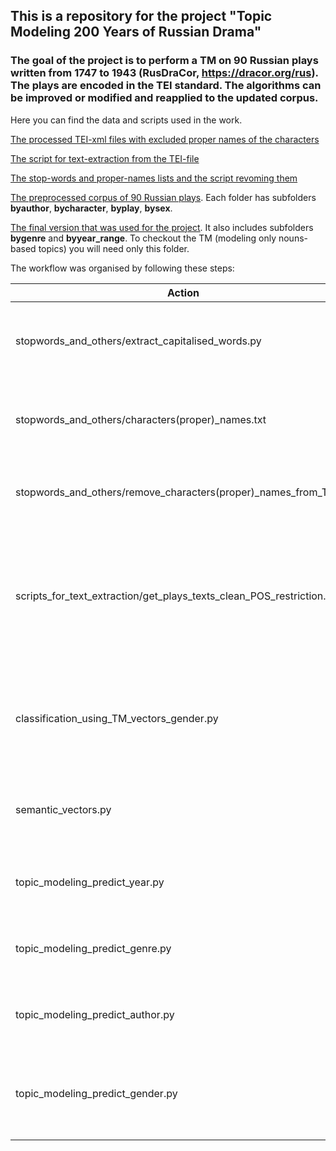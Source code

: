 ## This is a repository for the project "Topic Modeling 200 Years of Russian Drama"

### The goal of the project is to perform a TM on 90 Russian plays written from 1747 to 1943 (RusDraCor, https://dracor.org/rus). The plays are encoded in the TEI standard. The algorithms can be improved or modified and reapplied to the updated corpus.

Here you can find the data and scripts used in the work.

[The processed TEI-xml files with excluded proper names of the characters](https://github.com/IraPS/rusdracor_topic_modeling/tree/master/tei_without_proper_names)

[The script for text-extraction from the TEI-file](https://github.com/IraPS/rusdracor_topic_modeling/tree/master/scripts_for_text_extraction)

[The stop-words and proper-names lists and the script revoming them](https://github.com/IraPS/rusdracor_topic_modeling/tree/master/stopwords_and_others)

[The preprocessed corpus of 90 Russian plays](https://github.com/IraPS/rusdracor_topic_modeling/tree/master/corpora). Each folder has subfolders **byauthor**, **bycharacter**, **byplay**, **bysex**. 

[The final version that was used for the project](https://github.com/IraPS/rusdracor_topic_modeling/tree/master/corpora/speech_corpus_no_prop_char_names_ONLY_NOUNS). It also includes subfolders **bygenre** and **byyear_range**. To checkout the TM (modeling only nouns-based topics) you will need only this folder.

The workflow was organised by following these steps:

| Action          | Description   |
| ------------- |:-------------:|
| stopwords_and_others/extract_capitalised_words.py     | Extracting all capitalised words not in the beginning of a sentence |
| stopwords_and_others/characters(proper)\_names.txt    | Filtering the list to keep only character's proper names      |
| stopwords_and_others/remove_characters(proper)\_names_from_TEI.py | Removing proper names from the TEI documents     |
| scripts_for_text_extraction/get_plays_texts_clean_POS_restriction.py | Extracting characters' speech-texts from the TEI documents with POS restictions (different options available)|
| classification_using_TM_vectors_gender.py | Trying to choose the best model with a character's gender classificaton task |
| semantic_vectors.py | Choosing the best model by calculating "semdensity" of topics |
| topic_modeling_predict_year.py | Applying the model to spot topics' temporal distribution |
| topic_modeling_predict_genre.py | Applying the model to spot topics' distribution by genre |
| topic_modeling_predict_author.py | Applying the model to spot topics' distribution by author |
| topic_modeling_predict_gender.py | Applying the model to spot topics' distribution by character's gender |

